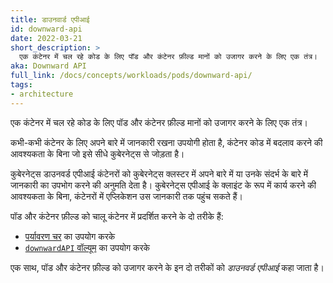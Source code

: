 ```yaml
---
title: डाउनवार्ड एपीआई
id: downward-api
date: 2022-03-21
short_description: >
  एक कंटेनर में चल रहे कोड के लिए पॉड और कंटेनर फ़ील्ड मानों को उजागर करने के लिए एक तंत्र।
aka: Downward API
full_link: /docs/concepts/workloads/pods/downward-api/
tags:
- architecture
---
```

एक कंटेनर में चल रहे कोड के लिए पॉड और कंटेनर फ़ील्ड मानों को उजागर करने के लिए एक तंत्र।

<!--more-->

कभी-कभी कंटेनर के लिए अपने बारे में जानकारी रखना उपयोगी होता है, कंटेनर कोड में बदलाव करने की आवश्यकता के बिना जो इसे सीधे कुबेरनेट्स से जोड़ता है।

कुबेरनेट्स डाउनवर्ड एपीआई कंटेनरों को कुबेरनेट्स क्लस्टर में अपने बारे में या उनके संदर्भ के बारे में जानकारी का उपभोग करने की अनुमति देता है। कुबेरनेट्स एपीआई के क्लाइंट के रूप में कार्य करने की आवश्यकता के बिना, कंटेनरों में एप्लिकेशन उस जानकारी तक पहुंच सकते हैं।

पॉड और कंटेनर फ़ील्ड को चालू कंटेनर में प्रदर्शित करने के दो तरीके हैं:

- [पर्यावरण चर](/docs/tasks/inject-data-application/environment-variable-expose-pod-information/) का उपयोग करके
- [`downwardAPI` वॉल्यूम](/docs/tasks/inject-data-application/downward-api-volume-expose-pod-information/) का उपयोग करके

एक साथ, पॉड और कंटेनर फ़ील्ड को उजागर करने के इन दो तरीकों को _डाउनवर्ड एपीआई_ कहा जाता है।